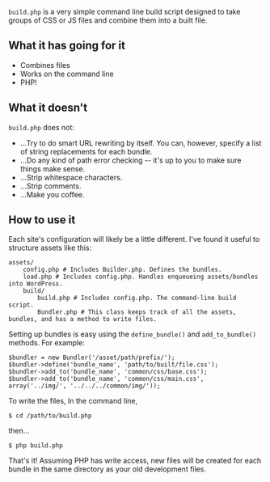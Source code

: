 `build.php` is a very simple command line build script designed to take groups of CSS or JS files and combine them into a built file.

## What it has going for it

- Combines files
- Works on the command line
- PHP!

## What it doesn't

`build.php` does not:

- ...Try to do smart URL rewriting by itself. You can, however, specify a list of string replacements for each bundle.
- ...Do any kind of path error checking -- it's up to you to make sure things make sense.
- ...Strip whitespace characters.
- ...Strip comments.
- ...Make you coffee.

## How to use it

Each site's configuration will likely be a little different. I've found it useful to structure assets like this:

	assets/
		config.php # Includes Builder.php. Defines the bundles.
		load.php # Includes config.php. Handles enqueueing assets/bundles into WordPress.
		build/
			build.php # Includes config.php. The command-line build script.
			Bundler.php # This class keeps track of all the assets, bundles, and has a method to write files.

Setting up bundles is easy using the `define_bundle()` and `add_to_bundle()` methods. For example:
	
	$bundler = new Bundler('/asset/path/prefix/');
	$bundler->define('bundle_name', 'path/to/built/file.css');
	$bundler->add_to('bundle_name', 'common/css/base.css');
	$bundler->add_to('bundle_name', 'common/css/main.css', array('../img/', '../../../common/img/'));

To write the files, In the command line,

	$ cd /path/to/build.php
	
then...
	
	$ php build.php

That's it! Assuming PHP has write access, new files will be created for each bundle in the same directory as your old development files.